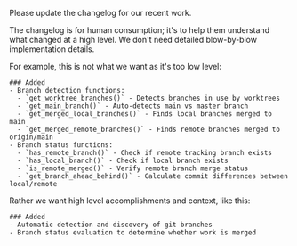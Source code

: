 Please update the changelog for our recent work.

The changelog is for human consumption; it's to help them understand what changed at a high level. We don't need detailed blow-by-blow implementation details.

For example, this is not what we want as it's too low level:

```
### Added
- Branch detection functions:
  - `get_worktree_branches()` - Detects branches in use by worktrees
  - `get_main_branch()` - Auto-detects main vs master branch
  - `get_merged_local_branches()` - Finds local branches merged to main
  - `get_merged_remote_branches()` - Finds remote branches merged to origin/main
- Branch status functions:
  - `has_remote_branch()` - Check if remote tracking branch exists
  - `has_local_branch()` - Check if local branch exists
  - `is_remote_merged()` - Verify remote branch merge status
  - `get_branch_ahead_behind()` - Calculate commit differences between local/remote
```

Rather we want high level accomplishments and context, like this:

```
### Added
- Automatic detection and discovery of git branches
- Branch status evaluation to determine whether work is merged

```